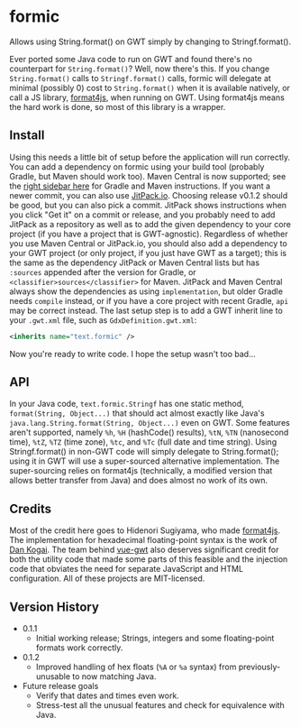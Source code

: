 # formic
Allows using String.format() on GWT simply by changing to Stringf.format().

Ever ported some Java code to run on GWT and found there's no counterpart for `String.format()`?
Well, now there's this. If you change `String.format()` calls to `Stringf.format()` calls, formic
will delegate at minimal (possibly 0) cost to `String.format()` when it is available natively, or
call a JS library, [format4js](https://github.com/madogiwa/format4js), when running on GWT. Using
format4js means the hard work is done, so most of this library is a wrapper.

## Install

Using this needs a little bit of setup before the application will run correctly.
You can add a dependency on formic using your build tool (probably Gradle, but Maven should work
too). Maven Central is now supported; see the
[right sidebar here](https://search.maven.org/artifact/com.github.tommyettinger/formic/0.1.2/jar)
for Gradle and Maven instructions. If you want a newer commit, you can also use
[JitPack.io](https://jitpack.io/#tommyettinger/formic). Choosing release v0.1.2 should be good,
but you can also pick a commit. JitPack shows instructions when you click "Get it" on a commit
or release, and you probably need to add JitPack as a repository as well as to add the given
dependency to your core project (if you have a project that is GWT-agnostic). Regardless of whether
you use Maven Central or JitPack.io, you should also add a dependency to your GWT project (or only
project, if you just have GWT as a target); this is the same as the dependency JitPack or Maven
Central lists but has `:sources` appended after the version for Gradle, or
`<classifier>sources</classifier>` for Maven. JitPack and Maven Central always show the
dependencies as using `implementation`, but older Gradle needs `compile` instead, or if you have a
core project with recent Gradle, `api` may be correct instead. The last setup step is to add a GWT
inherit line to your `.gwt.xml` file, such as `GdxDefinition.gwt.xml`:
```xml
<inherits name="text.formic" />
```

Now you're ready to write code. I hope the setup wasn't too bad...

## API

In your Java code, `text.formic.Stringf` has one static method,
`format(String, Object...)` that should act almost exactly like Java's
`java.lang.String.format(String, Object...)` even on GWT. Some features aren't supported, namely
`%h`, `%H` (hashCode() results), `%tN`, `%TN` (nanosecond time), `%tZ`, `%TZ` (time zone), `%tc`,
and `%Tc` (full date and time string). Using Stringf.format() in non-GWT code will simply
delegate to String.format(); using it in GWT will use a super-sourced alternative implementation.
The super-sourcing relies on format4js (technically, a modified version that allows better
transfer from Java) and does almost no work of its own.

## Credits

Most of the credit here goes to Hidenori Sugiyama, who made
[format4js](https://github.com/madogiwa/format4js). The implementation for hexadecimal
floating-point syntax is the work of [Dan Kogai](https://github.com/dankogai/js-hexfloat).
The team behind [vue-gwt](https://github.com/VueGWT/vue-gwt) also deserves significant
credit for both the utility code that made some parts of this feasible and the injection
code that obviates the need for separate JavaScript and HTML configuration. All of these
projects are MIT-licensed.

## Version History

 * 0.1.1
     * Initial working release; Strings, integers and some floating-point
       formats work correctly.
 * 0.1.2
   * Improved handling of hex floats (`%A` or `%a` syntax) from previously-unusable
     to now matching Java.
 * Future release goals
   * Verify that dates and times even work.
   * Stress-test all the unusual features and check for equivalence with Java.
